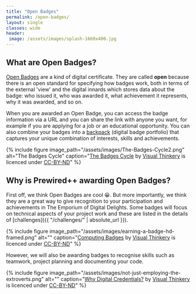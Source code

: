 ```yaml
---
title: "Open Badges"
permalink: /open-badges/
layout: single
classes: wide
header:
 image: /assets/images/splash-1660x400.jpg
---
```

## What are Open Badges?

[Open Badges](https://openbadges.org/) are a kind of digital certificate. They are called **open** because there is an open standard for specifying how badges work, both in terms of the external 'view' and the digital innards which stores data about the badge: who issued it, who was awarded it, what achievement it represents, why it was awarded, and so on.

When you are awarded an Open Badge, you can access the badge information via a URL and you can share the link with anyone you want, for example if you are applying for a job or an educational opportunity. You can also combine your badges into a [backpack](https://support.badgr.com/en/knowledge/using-the-badgr-backpack) (digital badge portfolio) that captures your unique combination of interests, skills and achievements. 

{% include figure image_path="/assets/images/The-Badges-Cycle2.png" alt="The Badges Cycle" caption="[The Badges Cycle](https://bryanmmathers.com/hashtag/openbadges/) by [Visual Thinkery](https://visualthinkery.com/) is licenced under [CC-BY-ND](http://creativecommons.org/licenses/by-nd/4.0/)" %}

## Why is Prewired++ awarding Open Badges?

First off, we think Open Badges are cool 😀. But more importantly, we think they are a great way to give recognition to your participation and achievements in The Emporium of Digital Delights. Some badges will focus on  technical aspects of your project work and these are listed in the details of [challenges]({{ "/challenges/" | absolute_url }}).

{% include figure image_path="/assets/images/earning-a-badge-hd-framed.png" alt="" caption="[Computing Badges](https://bryanmmathers.com/hashtag/openbadges/) by [Visual Thinkery](https://visualthinkery.com/) is licenced under [CC-BY-ND](http://creativecommons.org/licenses/by-nd/4.0/)" %}

However, we will also be awarding badges to recognise skills such as teamwork, project planning and documenting your code. 

{% include figure image_path="/assets/images/not-just-employing-the-extroverts.png" alt="" caption="[Why Digital Credentials?](https://bryanmmathers.com/hashtag/openbadges/) by [Visual Thinkery](https://visualthinkery.com/) is licenced under [CC-BY-ND](http://creativecommons.org/licenses/by-nd/4.0/)" %}
